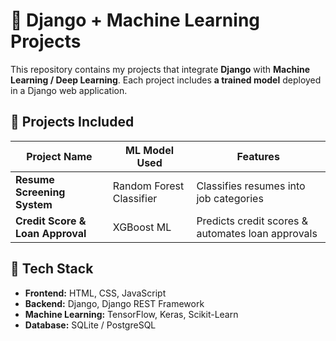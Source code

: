 # 🚀 Django + Machine Learning Projects

This repository contains my projects that integrate **Django** with **Machine Learning / Deep Learning**. Each project includes **a trained model** deployed in a Django web application.

## 📌 Projects Included

| Project Name | ML Model Used | Features |
|-------------|-------------|---------|
| **Resume Screening System** | Random Forest Classifier | Classifies resumes into job categories |
| **Credit Score & Loan Approval** | XGBoost ML | Predicts credit scores & automates loan approvals |


## 🔧 Tech Stack
- **Frontend:** HTML, CSS, JavaScript  
- **Backend:** Django, Django REST Framework  
- **Machine Learning:** TensorFlow, Keras, Scikit-Learn  
- **Database:** SQLite / PostgreSQL  

